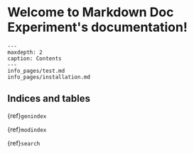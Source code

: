 # Welcome to Markdown Doc Experiment's documentation!

```{toctree}
---
maxdepth: 2
caption: Contents
---
info_pages/test.md
info_pages/installation.md

```

## Indices and tables

{ref}`genindex`

{ref}`modindex`

{ref}`search`